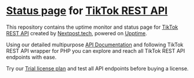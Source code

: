 # [Status page](https://tiktok.nextpost.tech) for [TikTok REST API](https://nextpost.tech/downloads/tiktok-rest-api/)

This repository contains the uptime monitor and status page for [TikTok REST API](https://nextpost.tech/downloads/tiktok-rest-api/) created by [Nextpost.tech](https://nextpost.tech), powered on [Upptime](https://github.com/upptime/upptime).

Using our detailed multipurpose [API Documentation](https://nextpost.tech/tiktok-rest-api-documentation/) and following TikTok REST API wrapper for PHP you can explore and reach all TikTok REST API endpoints with ease. 

Try our [Trial license plan](https://nextpost.tech/downloads/tiktok-rest-api/) and test all API endpoints before buying a license.


